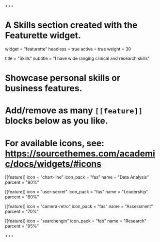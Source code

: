 +++
# A Skills section created with the Featurette widget.
widget = "featurette"
headless = true
active = true
weight = 30

title = "Skills"
subtitle = "I have wide ranging clinical and research skills"

# Showcase personal skills or business features.
#
# Add/remove as many `[[feature]]` blocks below as you like.
#
# For available icons, see: https://sourcethemes.com/academic/docs/widgets/#icons

[[feature]]
  icon = "chart-line"
  icon_pack = "fas"
  name = "Data Analysis"
  parcent = "90%"

[[feature]]
  icon = "user-secret"
  icon_pack = "fas"
  name = "Leadership"
  parcent = "80%"

[[feature]]
  icon = "camera-retro"
  icon_pack = "fas"
  name = "Assessment"
  parcent = "70%"

[[feature]]
  icon = "searchengin"
  icon_pack = "fab"
  name = "Research"
  parcent = "95%"

+++
